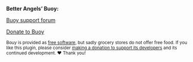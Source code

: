 **Better Angels&rsquo; Buoy:**

<a href="https://wordpress.org/support/plugin/buoy/" target="_blank">Buoy support forum</a>

<a href="https://www.paypal.com/cgi-bin/webscr?cmd=_donations&amp;business=TJLPJYXHSRBEE&amp;lc=US&amp;item_name=Better%20Angels&amp;item_number=better-angels&amp;currency_code=USD&amp;bn=PP%2dDonationsBF%3abtn_donate_SM%2egif%3aNonHosted" target="_blank">Donate to Buoy</a>

<small>Bouy is provided as [free software](https://www.gnu.org/philosophy/free-sw.en.html "What is free software?"), but sadly grocery stores do not offer free food. If you like this plugin, please consider [making a donation to support its developers](https://cyberbusking.org/ "Donate to Buoy's nomadic developer") and its continued development. &hearts; Thank you!</small>
